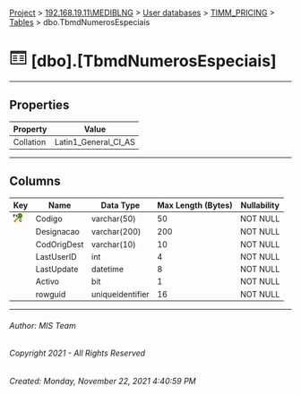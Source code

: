 #### 

[Project](../../../../index.md) > [192.168.19.11\\MEDIBLNG](../../../index.md) > [User databases](../../index.md) > [TIMM_PRICING](../index.md) > [Tables](Tables.md) > dbo.TbmdNumerosEspeciais

# ![Tables](../../../../Images/Table32.png) [dbo].[TbmdNumerosEspeciais]

---

## <a name="#properties"></a>Properties

| Property | Value |
|---|---|
| Collation | Latin1_General_CI_AS |


---

## <a name="#columns"></a>Columns

| Key | Name | Data Type | Max Length (Bytes) | Nullability |
|---|---|---|---|---|
| [![Cluster Primary Key PK_TbmdNumerosEspeciais: Codigo](../../../../Images/pkcluster.png)](#indexes) | Codigo | varchar(50) | 50 | NOT NULL |
|  | Designacao | varchar(200) | 200 | NOT NULL |
|  | CodOrigDest | varchar(10) | 10 | NOT NULL |
|  | LastUserID | int | 4 | NOT NULL |
|  | LastUpdate | datetime | 8 | NOT NULL |
|  | Activo | bit | 1 | NOT NULL |
|  | rowguid | uniqueidentifier | 16 | NOT NULL |


---

###### Author:  MIS Team

###### Copyright 2021 - All Rights Reserved

###### Created: Monday, November 22, 2021 4:40:59 PM

